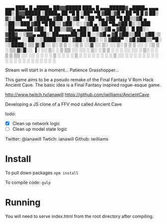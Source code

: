  ▄▄▄       ███▄    █  ▄████▄   ██▓▓█████  ███▄    █ ▄▄▄█████▓    ▄████▄   ▄▄▄    ██▒   █▓▓█████
▒████▄     ██ ▀█   █ ▒██▀ ▀█  ▓██▒▓█   ▀  ██ ▀█   █ ▓  ██▒ ▓▒   ▒██▀ ▀█  ▒████▄ ▓██░   █▒▓█   ▀
▒██  ▀█▄  ▓██  ▀█ ██▒▒▓█    ▄ ▒██▒▒███   ▓██  ▀█ ██▒▒ ▓██░ ▒░   ▒▓█    ▄ ▒██  ▀█▄▓██  █▒░▒███
░██▄▄▄▄██ ▓██▒  ▐▌██▒▒▓▓▄ ▄██▒░██░▒▓█  ▄ ▓██▒  ▐▌██▒░ ▓██▓ ░    ▒▓▓▄ ▄██▒░██▄▄▄▄██▒██ █░░▒▓█  ▄
 ▓█   ▓██▒▒██░   ▓██░▒ ▓███▀ ░░██░░▒████▒▒██░   ▓██░  ▒██▒ ░    ▒ ▓███▀ ░ ▓█   ▓██▒▒▀█░  ░▒████▒
 ▒▒   ▓▒█░░ ▒░   ▒ ▒ ░ ░▒ ▒  ░░▓  ░░ ▒░ ░░ ▒░   ▒ ▒   ▒ ░░      ░ ░▒ ▒  ░ ▒▒   ▓▒█░░ ▐░  ░░ ▒░ ░
  ▒   ▒▒ ░░ ░░   ░ ▒░  ░  ▒    ▒ ░ ░ ░  ░░ ░░   ░ ▒░    ░         ░  ▒     ▒   ▒▒ ░░ ░░   ░ ░  ░
  ░   ▒      ░   ░ ░ ░         ▒ ░   ░      ░   ░ ░   ░         ░          ░   ▒     ░░     ░
      ░  ░         ░ ░ ░       ░     ░  ░         ░             ░ ░            ░  ░   ░     ░  ░
                     ░                                          ░                    ░

Stream will start in a moment... Patience Grasshopper...

This game aims to be a pseudo remake of the Final Fantasy V Rom Hack Ancient Cave. The basic idea is a Final Fantasy inspired rogue-esque game.

http://www.twitch.tv/ianawill
https://github.com/iwilliams/AncientCave

Developing a JS clone of a FFV mod called Ancient Cave

todo:
- [x] Clean up network logic
- [ ] Clean up model state logic

Twitter: @ianawill
Twtich:  ianawill
Github:  iwilliams

# Install
To pull down packages
`npm install`

To compile code:
`gulp`

# Running
You will need to serve index.html from the root directory after compiling.
